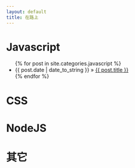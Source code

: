 ```yaml
---
layout: default
title: 在路上
---
```


<div id="home">
  <h1>Javascript</h1>
  <ul class="posts">
    {% for post in site.categories.javascript %}
      <li>
      <span>{{ post.date | date_to_string }}</span> &raquo; 
      <a href="{{ post.url }}">{{ post.title }}</a>
      </li>
    {% endfor %}
  </ul>

  <h1>CSS</h1>
  <ul class="posts">
  </ul>

  <h1>NodeJS</h1>
  <ul class="posts">

  </ul>

  <h1>其它</h1>
  <ul class="posts">
 
  </ul>
</div>
